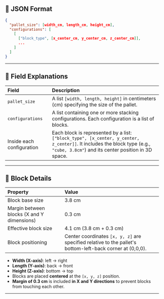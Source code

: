 ## 📄 JSON Format

```json
{
  "pallet_size": [width_cm, length_cm, height_cm],
  "configurations": [
    [
      ["block_type", [x_center_cm, y_center_cm, z_center_cm]],
      ...
    ]
  ]
}
```

---

## 🧠 Field Explanations

| Field | Description |
|:---|:---|
| `pallet_size` | A list `[width, length, height]` in centimeters (cm) specifying the size of the pallet. |
| `configurations` | A list containing one or more stacking configurations. Each configuration is a list of blocks. |
| Inside each configuration | Each block is represented by a list: `["block_type", [x_center, y_center, z_center]]`. It includes the block type (e.g., `"cube, 3.8cm"`) and its center position in 3D space. |

---

## 📐 Block Details

| Property | Value |
|:---|:---|
| Block base size | 3.8 cm |
| Margin between blocks (X and Y dimensions) | 0.3 cm |
| Effective block size | 4.1 cm (3.8 cm + 0.3 cm) |
| Block positioning | Center coordinates `[x, y, z]` are specified relative to the pallet's bottom-left-back corner at (0,0,0). |

- **Width (X-axis)**: left → right
- **Length (Y-axis)**: back → front
- **Height (Z-axis)**: bottom → top
- Blocks are placed **centered** at the `[x, y, z]` position.
- **Margin of 0.3 cm** is included **in X and Y directions** to prevent blocks from touching each other.

---
